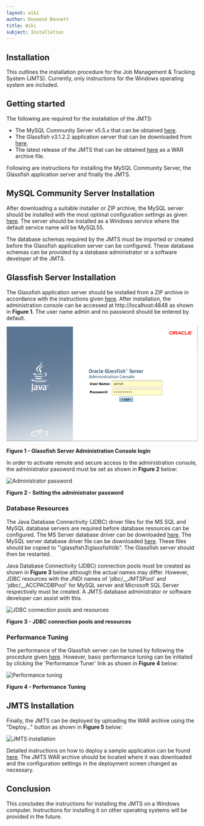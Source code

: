 ```yaml
---
layout: wiki
author: Desmond Bennett
title: Wiki
subject: Installation
---
```


## Installation

This outlines the installation procedure for the Job Management & Tracking System (JMTS). Currently, only instructions for the Windows operating system are included.

## Getting started

The following are required for the installation of the JMTS:
- The MySQL Community Server v5.5.x that can be obtained [here](https://dev.mysql.com/downloads/mysql/).
- The Glassfish v3.1.2.2 application server that can be downloaded from [here](https://www.oracle.com/java/technologies/ogs-v3122-downloads.html).
- The latest release of the JMTS that can be obtained [here](https://github.com/DPBandA/job-management-tracking-system/releases/latest) as a WAR archive file.

Following are instructions for installing the MySQL Community Server, the Glassfish application server and finally the JMTS.

## MySQL Community Server Installation

After downloading a suitable installer or ZIP archive, the MySQL server should be installed with the most optimal configuration settings as given [here](https://dev.mysql.com/doc/mysql-installation-excerpt/5.5/en/windows-installation.html). The server should be installed as a Windows service where the default service name will be MySQL55.

The database schemas required by the JMTS must be imported or created before the Glassfish application server can be configured. These database schemas can be provided by a database administrator or a software developer of the JMTS.

## Glassfish Server Installation

The Glassfish application server should be installed from a ZIP archive in accordance with the instructions given [here](https://docs.oracle.com/cd/E26576_01/doc.312/e24935/installing.htm#GSING00006). After installation, the administration console can be accessed at http://localhost:4848 as shown in **Figure 1**. The user name admin and no password should be entered by default.

![Glassfish admin login](/doc/image/glassfish%20login.png)

**Figure 1 - Glassfish Server Administration Console login**

In order to activate remote and secure access to the administration console, the administrator password must be set as shown in **Figure 2** below:

![Administrator password](https://raw.githubusercontent.com/DPBandA/job-management-tracking-system/master/doc/image/admin%20password.png)

**Figure 2 - Setting the administrator password**

### Database Resources

The Java Database Connectivity (JDBC) driver files for the MS SQL and MySQL database servers are required before database resources can be configured. The MS Server database driver can be downloaded [here](https://github.com/DPBandA/job-management-tracking-system/blob/master/doc/database/jtds-1.2.5.jar?raw=true). The MySQL server database driver file can be downloaded [here](https://github.com/DPBandA/job-management-tracking-system/blob/master/doc/database/mysql-connector-java-5.1.45-bin.jar?raw=true). These files should be copied to "<Glassfish installation folder>\glassfish3\glassfish\lib". The Glassfish server should then be restarted.

Java Database Connectivity (JDBC) connection pools must be created as shown in **Figure 3** below although the actual names may differ. However, JDBC resources with the JNDI names of 'jdbc/__JMTSPool' and 'jdbc/__ACCPACDBPool' for MySQL server and Microsoft SQL Server respectively must be created. A JMTS database administrator or software developer can assist with this.

![JDBC connection pools and resources](https://raw.githubusercontent.com/DPBandA/job-management-tracking-system/master/doc/image/connection%20resources%20and%20pools.png)

**Figure 3 - JDBC connection pools and resources**

### Performance Tuning

The performance of the Glassfish server can be tuned by following the procedure given [here](https://docs.oracle.com/cd/E18930_01/html/821-2431/index.html). However, basic performance tuning can be initiated by clicking the 'Performance Tuner' link as shown in **Figure 4** below:

![Performance tuning](https://raw.githubusercontent.com/DPBandA/job-management-tracking-system/master/doc/image/performance%20tuner.png)

**Figure 4 - Performance Tuning**

## JMTS Installation
Finally, the JMTS can be deployed by uploading the WAR archive using the "Deploy..." button as shown in **Figure 5** below:

![JMTS installation](https://raw.githubusercontent.com/DPBandA/job-management-tracking-system/master/doc/image/jmts%20installation.png)

Detailed instructions on how to deploy a sample application can be found [here](https://docs.oracle.com/cd/E18930_01/html/821-2432/geyvr.html). The JMTS WAR archive should be located where it was downloaded and the configuration settings in the deployment screen changed as necessary.

## Conclusion

This concludes the instructions for installing the JMTS on a Windows computer. Instructions for installing it on other operating systems will be provided in the future.

